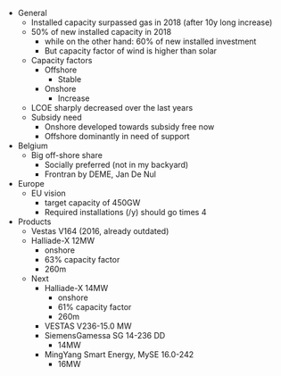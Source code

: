 - General
	- Installed capacity surpassed gas in 2018 (after 10y long increase)
	- 50% of new installed capacity in 2018
		- while on the other hand: 60% of new installed investment
		- But capacity factor of wind is higher than solar
	- Capacity factors
		- Offshore
			- Stable
		- Onshore
			- Increase
	- LCOE sharply decreased over the last years
	- Subsidy need
		- Onshore developed towards subsidy free now
		- Offshore dominantly in need of support
- Belgium
	- Big off-shore share
		- Socially preferred (not in my backyard)
		- Frontran by DEME, Jan De Nul
- Europe
	- EU vision
		- target capacity of 450GW
		- Required installations (/y) should go times 4
- Products
	- Vestas V164 (2016, already outdated)
	- Halliade-X 12MW
		- onshore
		- 63% capacity factor
		- 260m
	- Next
		- Halliade-X 14MW
			- onshore
			- 61% capacity factor
			- 260m
		- VESTAS V236-15.0 MW
		- SiemensGamessa SG 14-236 DD
			- 14MW
		- MingYang Smart Energy, MySE 16.0-242
			- 16MW